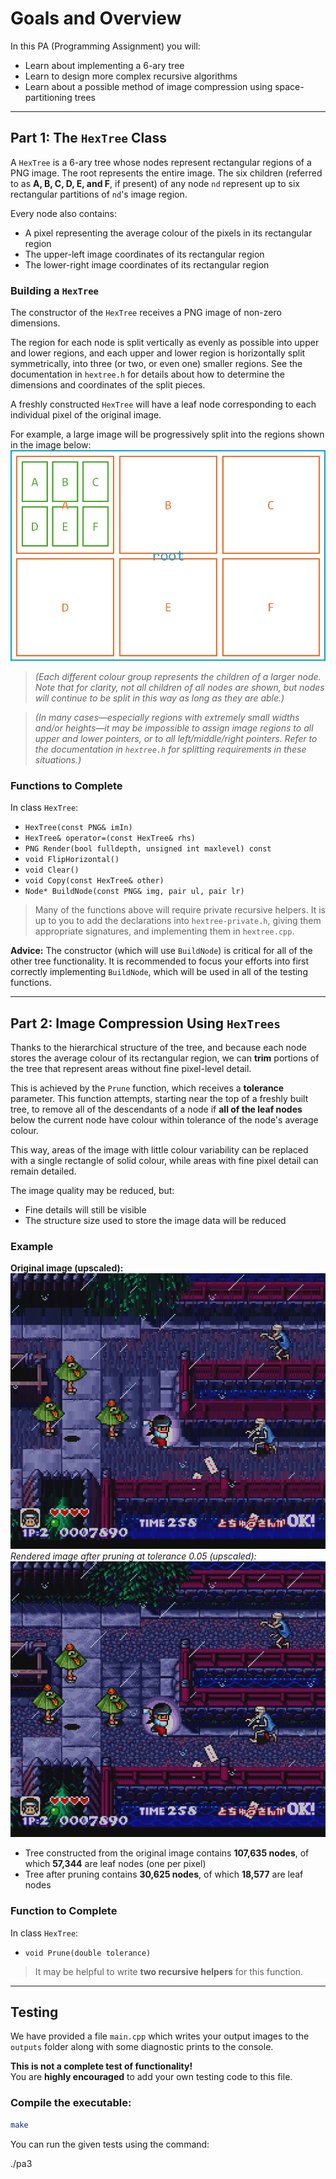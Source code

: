 # Goals and Overview

In this PA (Programming Assignment) you will:

- Learn about implementing a 6-ary tree  
- Learn to design more complex recursive algorithms  
- Learn about a possible method of image compression using space-partitioning trees  

---

## Part 1: The `HexTree` Class

A `HexTree` is a 6-ary tree whose nodes represent rectangular regions of a PNG image. The root represents the entire image. The six children (referred to as **A, B, C, D, E, and F**, if present) of any node `nd` represent up to six rectangular partitions of `nd`'s image region.

Every node also contains:

- A pixel representing the average colour of the pixels in its rectangular region  
- The upper-left image coordinates of its rectangular region  
- The lower-right image coordinates of its rectangular region  

### Building a `HexTree`

The constructor of the `HexTree` receives a PNG image of non-zero dimensions.

The region for each node is split vertically as evenly as possible into upper and lower regions, and each upper and lower region is horizontally split symmetrically, into three (or two, or even one) smaller regions. See the documentation in `hextree.h` for details about how to determine the dimensions and coordinates of the split pieces.

A freshly constructed `HexTree` will have a leaf node corresponding to each individual pixel of the original image.

For example, a large image will be progressively split into the regions shown in the image below:
![alt text](hextree_hierarchy.png)
> *(Each different colour group represents the children of a larger node. Note that for clarity, not all children of all nodes are shown, but nodes will continue to be split in this way as long as they are able.)*

> *(In many cases—especially regions with extremely small widths and/or heights—it may be impossible to assign image regions to all upper and lower pointers, or to all left/middle/right pointers. Refer to the documentation in `hextree.h` for splitting requirements in these situations.)*

### Functions to Complete

In class `HexTree`:

- `HexTree(const PNG& imIn)`  
- `HexTree& operator=(const HexTree& rhs)`  
- `PNG Render(bool fulldepth, unsigned int maxlevel) const`  
- `void FlipHorizontal()`  
- `void Clear()`  
- `void Copy(const HexTree& other)`  
- `Node* BuildNode(const PNG& img, pair ul, pair lr)`  

> Many of the functions above will require private recursive helpers. It is up to you to add the declarations into `hextree-private.h`, giving them appropriate signatures, and implementing them in `hextree.cpp`.

**Advice:** The constructor (which will use `BuildNode`) is critical for all of the other tree functionality. It is recommended to focus your efforts into first correctly implementing `BuildNode`, which will be used in all of the testing functions.

---

## Part 2: Image Compression Using `HexTrees`

Thanks to the hierarchical structure of the tree, and because each node stores the average colour of its rectangular region, we can **trim** portions of the tree that represent areas without fine pixel-level detail.

This is achieved by the `Prune` function, which receives a **tolerance** parameter. This function attempts, starting near the top of a freshly built tree, to remove all of the descendants of a node if **all of the leaf nodes** below the current node have colour within tolerance of the node's average colour.

This way, areas of the image with little colour variability can be replaced with a single rectangle of solid colour, while areas with fine pixel detail can remain detailed.

The image quality may be reduced, but:
- Fine details will still be visible  
- The structure size used to store the image data will be reduced  

### Example

**Original image (upscaled):**  
![alt text](kkkk_pruned-resized.png)
*Rendered image after pruning at tolerance 0.05 (upscaled):*
![alt text](kkkk-256x224-resized.png)
- Tree constructed from the original image contains **107,635 nodes**, of which **57,344** are leaf nodes (one per pixel)  
- Tree after pruning contains **30,625 nodes**, of which **18,577** are leaf nodes  

### Function to Complete

In class `HexTree`:

- `void Prune(double tolerance)`

> It may be helpful to write **two recursive helpers** for this function.

---

## Testing

We have provided a file `main.cpp` which writes your output images to the `outputs` folder along with some diagnostic prints to the console.  

**This is not a complete test of functionality!**  
You are **highly encouraged** to add your own testing code to this file.

### Compile the executable:

```bash
make
```
You can run the given tests using the command:

./pa3

